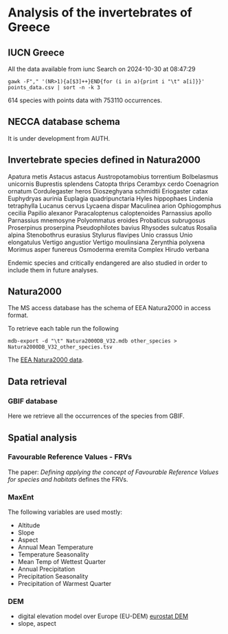 # Analysis of the invertebrates of Greece


## IUCN Greece 

All the data available from iunc Search on 2024-10-30 at 08:47:29

```
gawk -F"," '(NR>1){a[$3]++}END{for (i in a){print i "\t" a[i]}}' points_data.csv | sort -n -k 3
```

614 species with points data with 753110 occurrences.

## NECCA database schema

It is under development from AUTH.


## Invertebrate species defined in Natura2000 

Apatura metis
Astacus astacus
Austropotamobius torrentium
Bolbelasmus unicornis
Buprestis splendens
Catopta thrips
Cerambyx cerdo
Coenagrion ornatum
Cordulegaster heros
Dioszeghyana schmidtii
Eriogaster catax
Euphydryas aurinia
Euplagia quadripunctaria
Hyles hippophaes
Lindenia tetraphylla
Lucanus cervus
Lycaena dispar
Maculinea arion
Ophiogomphus cecilia
Papilio alexanor
Paracaloptenus caloptenoides
Parnassius apollo
Parnassius mnemosyne
Polyommatus eroides
Probaticus subrugosus
Proserpinus proserpina
Pseudophilotes bavius
Rhysodes sulcatus
Rosalia alpina
Stenobothrus eurasius
Stylurus flavipes
Unio crassus
Unio elongatulus
Vertigo angustior
Vertigo moulinsiana
Zerynthia polyxena
Morimus asper funereus
Osmoderma eremita Complex
Hirudo verbana


Endemic species and critically endangered are also studied in order to include
them in future analyses.

## Natura2000

The MS access database has the schema of EEA Natura2000 in access format.

To retrieve each table run the following 

```
mdb-export -d "\t" Natura2000DB_V32.mdb other_species > Natura2000DB_V32_other_species.tsv
```

The [EEA Natura2000 data](https://www.eea.europa.eu/data-and-maps/data/natura-14/natura-2000-tabular-data-12-tables/#SPECIES).

## Data retrieval

### GBIF database 

Here we retrieve all the occurrences of the species from GBIF.



## Spatial analysis

### Favourable Reference Values - FRVs

The paper: *Defining applying the concept of Favourable Reference Values for species and habitats*
defines the FRVs.

### MaxEnt

The following variables are used mostly: 
* Altitude
* Slope
* Aspect
* Annual Mean Temperature
* Temperature Seasonality
* Mean Temp of Wettest Quarter
* Annual Precipitation
* Precipitation Seasonality
* Precipitation of Warmest Quarter


### DEM

* digital elevation model over Europe (EU-DEM) [eurostat DEM](https://ec.europa.eu/eurostat/web/gisco/geodata/digital-elevation-model/eu-dem#DD)
* slope, aspect


